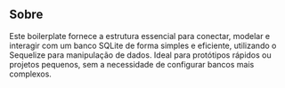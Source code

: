 ## Sobre
Este boilerplate fornece a estrutura essencial para conectar, modelar e interagir com um banco SQLite de forma simples e eficiente, utilizando o Sequelize para manipulação de dados. Ideal para protótipos rápidos ou projetos pequenos, sem a necessidade de configurar bancos mais complexos.
